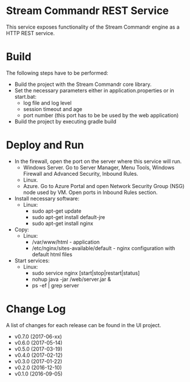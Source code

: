 # Stream Commandr REST Service

This service exposes functionality of the Stream Commandr engine as a HTTP REST service.

# Build

The following steps have to be performed: 
* Build the project with the Stream Commandr core library.
* Set the necessary parameters either in application.properties or in start.bat:
  * log file and log level
  * session timeout and age
  * port number (this port has to be be used by the web application)
* Build the project by executing gradle build 

# Deploy and Run

* In the firewall, open the port on the server where this service will run.
  * Windows Server. Go to Server Manager, Menu Tools, Windows Firewall and Advanced Security, Inbound Rules.
  * Linux.
  * Azure. Go to Azure Portal and open Network Security Group (NSG) node used by VM. Open ports in Inbound Rules section. 
* Install necessary software:
  * Linux:
    * sudo apt-get update
    * sudo apt-get install default-jre
    * sudo apt-get install nginx
* Copy:    
  * Linux:
    * /var/www/html - application
    * /etc/nginx/sites-available/default - nginx configuration with default html files
* Start services:    
  * Linux:
    * sudo service nginx [start|stop|restart|status]
    * nohup java -jar /web/server.jar &
    * ps -ef | grep  server

# Change Log

A list of changes for each release can be found in the UI project.

* v0.7.0 (2017-06-xx)
* v0.6.0 (2017-05-14)
* v0.5.0 (2017-03-19)
* v0.4.0 (2017-02-12)
* v0.3.0 (2017-01-22)
* v0.2.0 (2016-12-10)
* v0.1.0 (2016-09-05)
